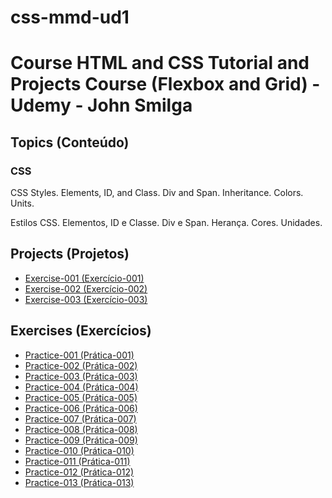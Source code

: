 # css-mmd-ud1

<h1> Course HTML and CSS Tutorial and Projects Course (Flexbox and Grid) - Udemy - John Smilga</h1>

<h2>Topics (Conteúdo)</h2>

<h3>CSS</h3>

<p>CSS Styles. Elements, ID, and Class. Div and Span. Inheritance. Colors. Units.</p>

<p>Estilos CSS. Elementos, ID e Classe. Div e Span. Herança. Cores. Unidades.</p>

<h2>Projects (Projetos)</h2>

<ul>
<li><a href="https://mayramduarte.github.io/css-mmd-ud1/04-css-fundamentals-project-mmd/" target="_blank">Exercise-001 (Exercício-001)</a></li>
<li><a href="https://mayramduarte.github.io/css-mmd-ud1
/06-colors-project-mmd/" target="_blank">Exercise-002 (Exercício-002)</a></li>
<li><a href="https://mayramduarte.github.io/css-mmd-ud1
/08-units-project-mmd/" target="_blank">Exercise-003 (Exercício-003)</a></li>
</ul>

<h2>Exercises (Exercícios)</h2>

<ul>
<li><a href="https://mayramduarte.github.io/css-mmd-ud1
/01-css-mmd/about.external.html" target="_blank">Practice-001 (Prática-001)</a></li>
<li><a href="https://mayramduarte.github.io/css-mmd-ud1
/01-css-mmd/descendentselector.html" target="_blank">Practice-002 (Prática-002)</a></li>
<li><a href="https://mayramduarte.github.io/css-mmd-ud1
/01-css-mmd/divspan.html" target="_blank">Practice-003 (Prática-003)</a></li>
<li><a href="https://mayramduarte.github.io/css-mmd-ud1
/01-css-mmd/idclass.html" target="_blank">Practice-004 (Prática-004)</a></li>
<li><a href="https://mayramduarte.github.io/css-mmd-ud1
/01-css-mmd/index.external.html" target="_blank">Practice-005 (Prática-005)</a></li>
<li><a href="https://mayramduarte.github.io/css-mmd-ud1
/01-css-mmd/inheritance.html" target="_blank">Practice-006 (Prática-006)</a></li>
<li><a href="https://mayramduarte.github.io/css-mmd-ud1
/01-css-mmd/inline.html" target="_blank">Practice-007 (Prática-007)</a></li>
<li><a href="https://mayramduarte.github.io/css-mmd-ud1
/01-css-mmd/internal.html" target="_blank">Practice-008 (Prática-008)</a></li>
<li><a href="https://mayramduarte.github.io/css-mmd-ud1
/01-css-mmd/selector.html" target="_blank">Practice-009 (Prática-009)</a></li>
<li><a href="https://mayramduarte.github.io/css-mmd-ud1
/01-css-mmd/specificity.html" target="_blank">Practice-010 (Prática-010)</a></li>
<li><a href="https://mayramduarte.github.io/css-mmd-ud1/05-css-colors-mmd/colornameandrgb.html" target="_blank">Practice-011 (Prática-011)</a></li>
<li><a href="https://mayramduarte.github.io/css-mmd-ud1/05-css-colors-mmd/hex.html" target="_blank">Practice-012 (Prática-012)</a></li>
<li><a href="https://mayramduarte.github.io/css-mmd-ud1/05-css-colors-mmd/rgba.html
" target="_blank">Practice-013 (Prática-013)</a></li>
</ul>
